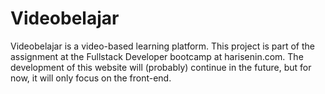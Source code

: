 # Videobelajar

Videobelajar is a video-based learning platform. This project is part of the assignment at the Fullstack Developer bootcamp at harisenin.com. The development of this website will (probably) continue in the future, but for now, it will only focus on the front-end.


